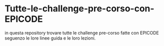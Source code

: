 # Tutte-le-challenge-pre-corso-con-EPICODE
in questa repository trovare tutte le challenge pre-corso fatte con EPICODE seguenzo le lore linee guida e le loro lezioni.
